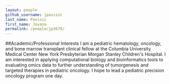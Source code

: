 ```yaml
---
layout: people
github_username: jpavisic
last_name: Pavisic
first_name: Jovana
permalink: /people/jp3679/
---
```


##Academic/Professional Interests
I am a pediatric hematology, oncology, and bone marrow transplant clinical fellow at the Columbia University Medical Center New York Presbyterian Morgan Stanley Children's Hospital. I am interested in applying computational biology and bioinformatics tools to evaluating omics data to further understanding of tumorgenesis and targeted therapies in pediatric oncology. I hope to lead a pediatric precision oncology program one day.
